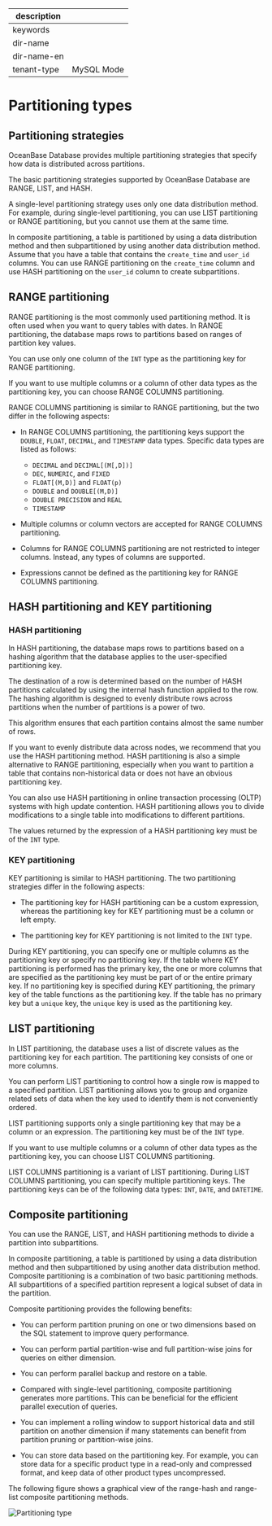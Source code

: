 | description ||
|---|---|
| keywords ||
| dir-name ||
| dir-name-en ||
| tenant-type | MySQL Mode |

# Partitioning types

## Partitioning strategies

OceanBase Database provides multiple partitioning strategies that specify how data is distributed across partitions.

The basic partitioning strategies supported by OceanBase Database are RANGE, LIST, and HASH.

A single-level partitioning strategy uses only one data distribution method. For example, during single-level partitioning, you can use LIST partitioning or RANGE partitioning, but you cannot use them at the same time.

In composite partitioning, a table is partitioned by using a data distribution method and then subpartitioned by using another data distribution method. Assume that you have a table that contains the `create_time` and `user_id` columns. You can use RANGE partitioning on the `create_time` column and use HASH partitioning on the `user_id` column to create subpartitions.

## RANGE partitioning

RANGE partitioning is the most commonly used partitioning method. It is often used when you want to query tables with dates. In RANGE partitioning, the database maps rows to partitions based on ranges of partition key values.

You can use only one column of the `INT` type as the partitioning key for RANGE partitioning.

If you want to use multiple columns or a column of other data types as the partitioning key, you can choose RANGE COLUMNS partitioning.

RANGE COLUMNS partitioning is similar to RANGE partitioning, but the two differ in the following aspects:

* In RANGE COLUMNS partitioning, the partitioning keys support the `DOUBLE`, `FLOAT`, `DECIMAL`, and `TIMESTAMP` data types. Specific data types are listed as follows:

   * `DECIMAL` and `DECIMAL[(M[,D])]`
   * `DEC`, `NUMERIC`, and `FIXED`
   * `FLOAT[(M,D)]` and `FLOAT(p)`
   * `DOUBLE` and `DOUBLE[(M,D)]`
   * `DOUBLE PRECISION` and `REAL`
   * `TIMESTAMP`

* Multiple columns or column vectors are accepted for RANGE COLUMNS partitioning.

* Columns for RANGE COLUMNS partitioning are not restricted to integer columns. Instead, any types of columns are supported.

* Expressions cannot be defined as the partitioning key for RANGE COLUMNS partitioning.

## HASH partitioning and KEY partitioning

### HASH partitioning

In HASH partitioning, the database maps rows to partitions based on a hashing algorithm that the database applies to the user-specified partitioning key.

The destination of a row is determined based on the number of HASH partitions calculated by using the internal hash function applied to the row. The hashing algorithm is designed to evenly distribute rows across partitions when the number of partitions is a power of two.

This algorithm ensures that each partition contains almost the same number of rows.

If you want to evenly distribute data across nodes, we recommend that you use the HASH partitioning method. HASH partitioning is also a simple alternative to RANGE partitioning, especially when you want to partition a table that contains non-historical data or does not have an obvious partitioning key.

You can also use HASH partitioning in online transaction processing (OLTP) systems with high update contention. HASH partitioning allows you to divide modifications to a single table into modifications to different partitions.

The values returned by the expression of a HASH partitioning key must be of the `INT` type.

### KEY partitioning

KEY partitioning is similar to HASH partitioning. The two partitioning strategies differ in the following aspects:

* The partitioning key for HASH partitioning can be a custom expression, whereas the partitioning key for KEY partitioning must be a column or left empty.

* The partitioning key for KEY partitioning is not limited to the `INT` type.

During KEY partitioning, you can specify one or multiple columns as the partitioning key or specify no partitioning key. If the table where KEY partitioning is performed has the primary key, the one or more columns that are specified as the partitioning key must be part of or the entire primary key. If no partitioning key is specified during KEY partitioning, the primary key of the table functions as the partitioning key. If the table has no primary key but a `unique` key, the `unique` key is used as the partitioning key.

## LIST partitioning

In LIST partitioning, the database uses a list of discrete values as the partitioning key for each partition. The partitioning key consists of one or more columns.

You can perform LIST partitioning to control how a single row is mapped to a specified partition. LIST partitioning allows you to group and organize related sets of data when the key used to identify them is not conveniently ordered.

LIST partitioning supports only a single partitioning key that may be a column or an expression. The partitioning key must be of the `INT` type.

If you want to use multiple columns or a column of other data types as the partitioning key, you can choose LIST COLUMNS partitioning.

LIST COLUMNS partitioning is a variant of LIST partitioning. During LIST COLUMNS partitioning, you can specify multiple partitioning keys. The partitioning keys can be of the following data types: `INT`, `DATE`, and `DATETIME`.

## Composite partitioning

You can use the RANGE, LIST, and HASH partitioning methods to divide a partition into subpartitions.

In composite partitioning, a table is partitioned by using a data distribution method and then subpartitioned by using another data distribution method. Composite partitioning is a combination of two basic partitioning methods. All subpartitions of a specified partition represent a logical subset of data in the partition.

Composite partitioning provides the following benefits:

* You can perform partition pruning on one or two dimensions based on the SQL statement to improve query performance.

* You can perform partial partition-wise and full partition-wise joins for queries on either dimension.

* You can perform parallel backup and restore on a table.

* Compared with single-level partitioning, composite partitioning generates more partitions. This can be beneficial for the efficient parallel execution of queries.

* You can implement a rolling window to support historical data and still partition on another dimension if many statements can benefit from partition pruning or partition-wise joins.

* You can store data based on the partitioning key. For example, you can store data for a specific product type in a read-only and compressed format, and keep data of other product types uncompressed.

The following figure shows a graphical view of the range-hash and range-list composite partitioning methods.

![Partitioning type](https://help-static-aliyun-doc.aliyuncs.com/assets/img/zh-CN/3753623461/p355750.jpg)